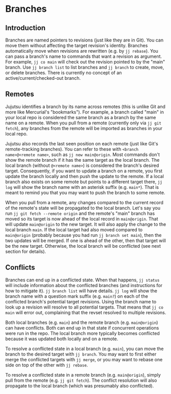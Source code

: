 # Branches


## Introduction

Branches are named pointers to revisions (just like they are in Git). You can
move them without affecting the target revision's identity. Branches
automatically move when revisions are rewritten (e.g. by `jj rebase`). You can
pass a branch's name to commands that want a revision as argument. For example,
`jj co main` will check out the revision pointed to by the "main" branch. Use
`jj branch list` to list branches and `jj branch` to create, move, or delete
branches. There is currently no concept of an active/current/checked-out branch.


## Remotes

Jujutsu identifies a branch by its name across remotes (this is unlike Git and
more like Mercurial's "bookmarks"). For example, a branch called "main" in your
local repo is considered the same branch as a branch by the same name on a
remote. When you pull from a remote (currently only via `jj git fetch`), any
branches from the remote will be imported as branches in your local repo.

Jujutsu also records the last seen position on each remote (just like Git's
remote-tracking branches). You can refer to these with
`<branch name>@<remote name>`, such as `jj new main@origin`. Most commands don't
show the remote branch if it has the same target as the local branch. The local
branch (without `@<remote name>`) is considered the branch's desired target.
Consequently, if you want to update a branch on a remote, you first update the
branch locally and then push the update to the remote. If a local branch also
exists on some remote but points to a different target there, `jj log` will
show the branch name with an asterisk suffix (e.g. `main*`). That is meant to
remind you that you may want to push the branch to some remote.

When you pull from a remote, any changes compared to the current record of the
remote's state will be propagated to the local branch. Let's say you run
`jj git fetch --remote origin` and the remote's "main" branch has moved so its
target is now ahead of the local record in `main@origin`. That will update
`main@origin` to the new target. It will also apply the change to the local
branch `main`. If the local target had also moved compared to `main@origin`
(probably because you had run `jj branch set main`), then the two updates will be
merged. If one is ahead of the other, then that target will be the new target.
Otherwise, the local branch will be conflicted (see next section for details).


## Conflicts

Branches can end up in a conflicted state. When that happens, `jj status` will
include information about the conflicted branches (and instructions for how to
mitigate it). `jj branch list` will have details. `jj log` will show the branch
name with a question mark suffix (e.g. `main?`) on each of the conflicted
branch's potential target revisions. Using the branch name to look up a revision
will resolve to all potential targets. That means that `jj co main` will error
out, complaining that the revset resolved to multiple revisions.

Both local branches (e.g. `main`) and the remote branch (e.g. `main@origin`) can
have conflicts. Both can end up in that state if concurrent operations were run
in the repo. The local branch more typically becomes conflicted because it was
updated both locally and on a remote.

To resolve a conflicted state in a local branch (e.g. `main`), you can move the
branch to the desired target with `jj branch`. You may want to first either
merge the conflicted targets with `jj merge`, or you may want to rebase one side
on top of the other with `jj rebase`.

To resolve a conflicted state in a remote branch (e.g. `main@origin`), simply
pull from the remote (e.g. `jj git fetch`). The conflict resolution will also
propagate to the local branch (which was presumably also conflicted).
